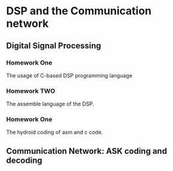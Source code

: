 # DSP and the Communication network

## Digital Signal Processing

### Homework One

The usage of C-based DSP programming language

### Homework TWO

The assemble language of the DSP.

### Homework One

The hydroid coding of asm and c code.


## Communication Network: ASK coding and decoding

